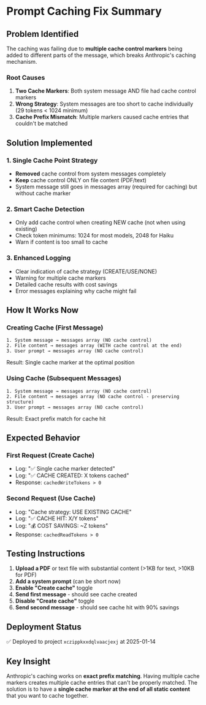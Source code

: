 # Prompt Caching Fix Summary

## Problem Identified
The caching was failing due to **multiple cache control markers** being added to different parts of the message, which breaks Anthropic's caching mechanism.

### Root Causes
1. **Two Cache Markers**: Both system message AND file had cache control markers
2. **Wrong Strategy**: System messages are too short to cache individually (29 tokens < 1024 minimum)
3. **Cache Prefix Mismatch**: Multiple markers caused cache entries that couldn't be matched

## Solution Implemented

### 1. Single Cache Point Strategy
- **Removed** cache control from system messages completely
- **Keep** cache control ONLY on file content (PDF/text)
- System message still goes in messages array (required for caching) but without cache marker

### 2. Smart Cache Detection
- Only add cache control when creating NEW cache (not when using existing)
- Check token minimums: 1024 for most models, 2048 for Haiku
- Warn if content is too small to cache

### 3. Enhanced Logging
- Clear indication of cache strategy (CREATE/USE/NONE)
- Warning for multiple cache markers
- Detailed cache results with cost savings
- Error messages explaining why cache might fail

## How It Works Now

### Creating Cache (First Message)
```
1. System message → messages array (NO cache control)
2. File content → messages array (WITH cache control at the end)
3. User prompt → messages array (NO cache control)
```
Result: Single cache marker at the optimal position

### Using Cache (Subsequent Messages)
```
1. System message → messages array (NO cache control)
2. File content → messages array (NO cache control - preserving structure)
3. User prompt → messages array (NO cache control)
```
Result: Exact prefix match for cache hit

## Expected Behavior

### First Request (Create Cache)
- Log: "✅ Single cache marker detected"
- Log: "✅ CACHE CREATED: X tokens cached"
- Response: `cachedWriteTokens > 0`

### Second Request (Use Cache)
- Log: "Cache strategy: USE EXISTING CACHE"
- Log: "✅ CACHE HIT: X/Y tokens"
- Log: "💰 COST SAVINGS: ~Z tokens"
- Response: `cachedReadTokens > 0`

## Testing Instructions

1. **Upload a PDF** or text file with substantial content (>1KB for text, >10KB for PDF)
2. **Add a system prompt** (can be short now)
3. **Enable "Create cache"** toggle
4. **Send first message** - should see cache created
5. **Disable "Create cache"** toggle
6. **Send second message** - should see cache hit with 90% savings

## Deployment Status
✅ Deployed to project `xczippkxxdqlvaacjexj` at 2025-01-14

## Key Insight
Anthropic's caching works on **exact prefix matching**. Having multiple cache markers creates multiple cache entries that can't be properly matched. The solution is to have a **single cache marker at the end of all static content** that you want to cache together.
